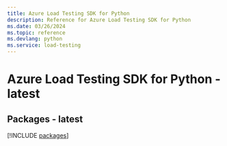 ```yaml
---
title: Azure Load Testing SDK for Python
description: Reference for Azure Load Testing SDK for Python
ms.date: 03/26/2024
ms.topic: reference
ms.devlang: python
ms.service: load-testing
---
```

# Azure Load Testing SDK for Python - latest

## Packages - latest
[!INCLUDE [packages](load-testing-index.md)]